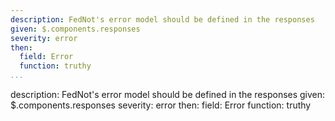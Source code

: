 ---
description: FedNot's error model should be defined in the responses
given: $.components.responses
severity: error
then:
  field: Error
  function: truthy
...description: FedNot's error model should be defined in the responses
given: $.components.responses
severity: error
then:
  field: Error
  function: truthy